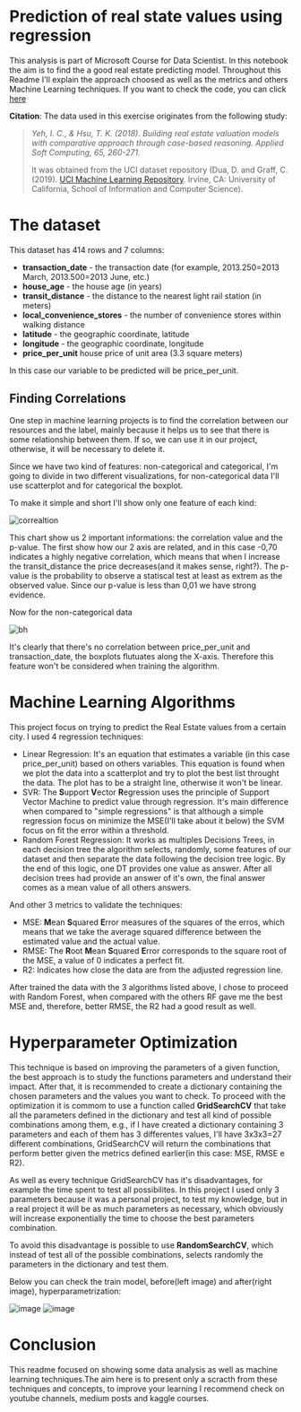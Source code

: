 # Prediction of real state values using regression 

This analysis is part of Microsoft Course for Data Scientist. In this notebook the aim is to find the a good real estate predicting model. Throughout this Readme I'll explain the approach choosed as well as the metrics and others Machine Learning techniques. If you want to check the code, you can click [here](https://github.com/LucasbFontes/RealEstate_Regression/blob/main/02%20-%20Real%20Estate%20Regression%20Challenge%20(1)%20(1).ipynb) 

**Citation**: The data used in this exercise originates from the following study:

> *Yeh, I. C., & Hsu, T. K. (2018). Building real estate valuation models with comparative approach through case-based reasoning. Applied Soft Computing, 65, 260-271.*
>
> It was obtained from the UCI dataset repository (Dua, D. and Graff, C. (2019). [UCI Machine Learning Repository]([http://archive.ics.uci.edu/ml). Irvine, CA: University of California, School of Information and Computer Science).

# The dataset

This dataset has 414 rows and 7 columns:

- **transaction_date** - the transaction date (for example, 2013.250=2013 March, 2013.500=2013 June, etc.)
- **house_age** - the house age (in years)
- **transit_distance** - the distance to the nearest light rail station (in meters)
- **local_convenience_stores** - the number of convenience stores within walking distance
- **latitude** - the geographic coordinate, latitude
- **longitude** - the geographic coordinate, longitude
- **price_per_unit** house price of unit area (3.3 square meters)

In this case our variable to be predicted will be price_per_unit.

## Finding Correlations

One step in machine learning projects is to find the correlation between our resources and the label, mainly because it helps us to see that there is some relationship between them. If so, we can use it in our project, otherwise, it will be necessary to delete it. 

Since we have two kind of features: non-categorical and categorical, I'm going to divide in two different visualizations, for non-categorical data I'll use scatterplot and for categorical the boxplot.

To make it simple and short I'll show only one feature of each kind:

![correaltion](https://user-images.githubusercontent.com/68716835/113952772-bc2bdf80-97ec-11eb-9ce0-f84bb2ee88aa.PNG)

This chart show us 2 important informations: the correlation value and the p-value. The first show how our 2 axis are related, and in this case -0,70 indicates a highly negative correlation, which means that when I increase the transit_distance the price decreases(and it makes sense, right?). The p-value is the probability to observe a statiscal test at least as extrem as the observed value. Since our p-value is less than 0,01 we have strong evidence.

Now for the non-categorical data

![bh](https://user-images.githubusercontent.com/68716835/113953822-09a94c00-97ef-11eb-8de9-d36e407ab9ef.PNG)


It's clearly that there's no correlation between price_per_unit and transaction_date, the boxplots flutuates along the X-axis. Therefore this feature won't be considered when training the algorithm.

# Machine Learning Algorithms

This project focus on trying to predict the Real Estate values from a certain city. I used 4 regression techniques: 

 - Linear Regression: It's an equation that estimates a variable (in this case price_per_unit) based on others variables. This equation is found when we plot the data into a scatterplot and try to plot the best list throught the data. The plot has to be a straight line, otherwise it won't be linear.
 - SVR: The **S**upport **V**ector **R**egression uses the principle of Support Vector Machine to predict value through regression. It's main difference when compared to "simple regressions" is that although a simple regression focus on minimize the MSE(I'll take about it below) the SVM focus on fit the error within a threshold.   
 - Random Forest Regression: It works as multiples Decisions Trees, in each decision tree the algorithm selects, randomly, some features of our dataset and then separate the data following the decision tree logic. By the end of this logic, one DT provides one value as answer. After all decision trees had provide an answer of it's own, the final answer comes as a mean value of all others answers. 


And other 3 metrics to validate the techniques:

 - MSE: **M**ean **S**quared **E**rror measures of the squares of the erros, which means that we take the average squared difference between the estimated value and the actual value. 
 - RMSE: The **R**oot **M**ean **S**quared **E**rror corresponds to the square root of the MSE, a value of 0 indicates a perfect fit. 
 - R2: Indicates how close the data are from the adjusted regression line.

After trained the data with the 3 algorithms listed above, I chose to proceed with Random Forest, when compared with the others RF gave me the best MSE and, therefore, better RMSE, the R2 had a good result as well. 

# Hyperparameter Optimization

This technique is based on improving the parameters of a given function, the best approach is to study the functions parameters and understand their impact. After that, it is recommended to create a dictionary containing the chosen parameters and the values you want to check. To proceed with the optimization it is commom to use a function called **GridSearchCV** that take all the parameters defined in the dictionary and test all kind of possible combinations among them, e.g., if I have created a dictionary containing 3 parameters and each of them has 3 differentes values, I'll have 3x3x3=27 different combinations, GridSearchCV will return the combinations that perform better given the metrics defined earlier(in this case: MSE, RMSE e R2).

As well as every technique GridSearchCV has it's disadvantages, for example the time spent to test all possibilites. In this project I used only 3 parameters because it was a 
personal project, to test my knowledge, but in a real project it will be as much parameters as necessary, which obviously will increase exponentially the time to choose the best parameters combination. 

To avoid this disadvantage is possible to use **RandomSearchCV**, which instead of test all of the possible combinations, selects randomly the parameters in the dictionary and test them. 

Below you can check the train model, before(left image) and after(right image), hyperparametrization:


![image](https://user-images.githubusercontent.com/68716835/114112643-26a75300-98b3-11eb-8e3c-7413f7703a62.png) ![image](https://user-images.githubusercontent.com/68716835/114112665-32931500-98b3-11eb-83c0-0b66d39a7414.png)
     

# Conclusion

This readme focused on showing some data analysis as well as machine learning techniques.The aim here is to present only a scracth from these techniques and concepts, to improve your learning I recommend check on youtube channels, medium posts and kaggle courses.

